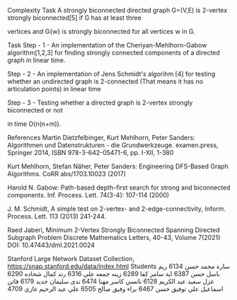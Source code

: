 Complexity Task
A strongly biconnected directed graph G=(V,E) is 2-vertex strongly biconnected[5] if G has at least three

vertices and G{w} is strongly biconnected for all vertices w in G.

Task
Step - 1 -
An implementation of the Cheriyan-Mehlhorn-Gabow algorithm[1,2,3] for finding strongly connected components of a directed graph in linear time.

Step - 2 -
An implementation of Jens Schmidt's algorihm [4] for testing whether an undirected graph is 2-connected (That means it has no articulation points) in linear time

Step - 3 -
Testing whether a directed graph is 2-vertex strongly biconnected or not

in time O(n(n+m)).

References
Martin Dietzfelbinger, Kurt Mehlhorn, Peter Sanders: Algorithmen und Datenstrukturen - die Grundwerkzeuge. examen.press, Springer 2014, ISBN 978-3-642-05471-6, pp. I-XII, 1-380

Kurt Mehlhorn, Stefan Näher, Peter Sanders: Engineering DFS-Based Graph Algorithms. CoRR abs/1703.10023 (2017)

Harold N. Gabow: Path-based depth-first search for strong and biconnected components. Inf. Process. Lett. 74(3-4): 107-114 (2000)

J. M. Schmidt, A simple test on 2-vertex- and 2-edge-connectivity, Inform. Process. Lett. 113 (2013) 241-244.

Raed Jaberi, Minimum 2-Vertex Strongly Biconnected Spanning Directed Subgraph Problem Discrete Mathematics Letters, 40-43, Volume 7(2021) DOI: 10.47443/dml.2021.0024

Stanford Large Network Dataset Collection, https://snap.stanford.edu/data/index.html
Students
سارة محمد حسن 6134
ريم باسل حسن 6387
اية سامر كفا 6289
زينه جمعه علي 6316
رند كمال شحاده 6290
غزل سعيد عبد الكريم 6128
نانسي كاسر مهنا 6474
ندى سليمان جديد 6179
فاتن اسماعيل 
علي توفيق حسن 6467
براء وفيق صالح 6505
علي عبد الرحيم غازي 4709
